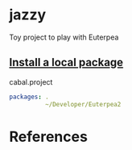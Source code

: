 # jazzy
Toy project to play with Euterpea

## [Install a local package](https://stackoverflow.com/questions/63770578/how-do-you-get-cabal-to-install-a-local-package) 

cabal.project

```yaml
packages: .
          ~/Developer/Euterpea2
```

# References

